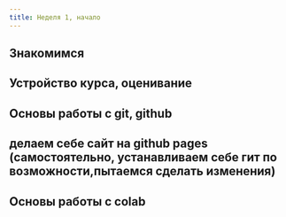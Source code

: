 ```yaml
---
title: Неделя 1, начало
---
```




## Знакомимся

## Устройство курса, оценивание

## Основы работы с git, github

## делаем себе сайт на github pages (самостоятельно, устанавливаем себе гит по возможности,пытаемся сделать изменения)

## Основы работы с colab
